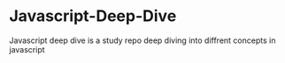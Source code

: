 # Javascript-Deep-Dive
Javascript deep dive is a  study repo deep diving into diffrent concepts in javascript
